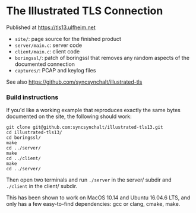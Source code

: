 # The Illustrated TLS Connection

Published at https://tls13.ulfheim.net

- `site/`: page source for the finished product
- `server/main.c`: server code
- `client/main.c`: client code
- `boringssl/`: patch of boringssl that removes any random aspects of the documented connection
- `captures/`: PCAP and keylog files

See also https://github.com/syncsynchalt/illustrated-tls

### Build instructions

If you'd like a working example that reproduces exactly the same bytes documented on the site, the following should work:
```
git clone git@github.com:syncsynchalt/illustrated-tls13.git
cd illustrated-tls13/
cd boringssl/
make
cd ../server/
make
cd ../client/
make
cd ../server/

```
Then open two terminals and run `./server` in the server/ subdir and `./client` in the client/ subdir.

This has been shown to work on MacOS 10.14 and Ubuntu 16.04.6 LTS, and only has a few easy-to-find dependencies: gcc or clang, cmake, make.
